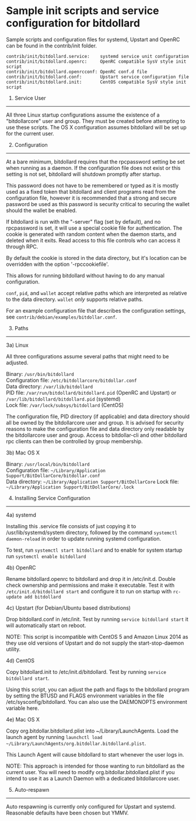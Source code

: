 Sample init scripts and service configuration for bitdollard
==========================================================

Sample scripts and configuration files for systemd, Upstart and OpenRC
can be found in the contrib/init folder.

    contrib/init/bitdollard.service:    systemd service unit configuration
    contrib/init/bitdollard.openrc:     OpenRC compatible SysV style init script
    contrib/init/bitdollard.openrcconf: OpenRC conf.d file
    contrib/init/bitdollard.conf:       Upstart service configuration file
    contrib/init/bitdollard.init:       CentOS compatible SysV style init script

1. Service User
---------------------------------

All three Linux startup configurations assume the existence of a "bitdollarcore" user
and group.  They must be created before attempting to use these scripts.
The OS X configuration assumes bitdollard will be set up for the current user.

2. Configuration
---------------------------------

At a bare minimum, bitdollard requires that the rpcpassword setting be set
when running as a daemon.  If the configuration file does not exist or this
setting is not set, bitdollard will shutdown promptly after startup.

This password does not have to be remembered or typed as it is mostly used
as a fixed token that bitdollard and client programs read from the configuration
file, however it is recommended that a strong and secure password be used
as this password is security critical to securing the wallet should the
wallet be enabled.

If bitdollard is run with the "-server" flag (set by default), and no rpcpassword is set,
it will use a special cookie file for authentication. The cookie is generated with random
content when the daemon starts, and deleted when it exits. Read access to this file
controls who can access it through RPC.

By default the cookie is stored in the data directory, but it's location can be overridden
with the option '-rpccookiefile'.

This allows for running bitdollard without having to do any manual configuration.

`conf`, `pid`, and `wallet` accept relative paths which are interpreted as
relative to the data directory. `wallet` *only* supports relative paths.

For an example configuration file that describes the configuration settings,
see `contrib/debian/examples/bitdollar.conf`.

3. Paths
---------------------------------

3a) Linux

All three configurations assume several paths that might need to be adjusted.

Binary:              `/usr/bin/bitdollard`  
Configuration file:  `/etc/bitdollarcore/bitdollar.conf`  
Data directory:      `/var/lib/bitdollard`  
PID file:            `/var/run/bitdollard/bitdollard.pid` (OpenRC and Upstart) or `/var/lib/bitdollard/bitdollard.pid` (systemd)  
Lock file:           `/var/lock/subsys/bitdollard` (CentOS)  

The configuration file, PID directory (if applicable) and data directory
should all be owned by the bitdollarcore user and group.  It is advised for security
reasons to make the configuration file and data directory only readable by the
bitdollarcore user and group.  Access to bitdollar-cli and other bitdollard rpc clients
can then be controlled by group membership.

3b) Mac OS X

Binary:              `/usr/local/bin/bitdollard`  
Configuration file:  `~/Library/Application Support/BitDollarCore/bitdollar.conf`  
Data directory:      `~/Library/Application Support/BitDollarCore`
Lock file:           `~/Library/Application Support/BitDollarCore/.lock`

4. Installing Service Configuration
-----------------------------------

4a) systemd

Installing this .service file consists of just copying it to
/usr/lib/systemd/system directory, followed by the command
`systemctl daemon-reload` in order to update running systemd configuration.

To test, run `systemctl start bitdollard` and to enable for system startup run
`systemctl enable bitdollard`

4b) OpenRC

Rename bitdollard.openrc to bitdollard and drop it in /etc/init.d.  Double
check ownership and permissions and make it executable.  Test it with
`/etc/init.d/bitdollard start` and configure it to run on startup with
`rc-update add bitdollard`

4c) Upstart (for Debian/Ubuntu based distributions)

Drop bitdollard.conf in /etc/init.  Test by running `service bitdollard start`
it will automatically start on reboot.

NOTE: This script is incompatible with CentOS 5 and Amazon Linux 2014 as they
use old versions of Upstart and do not supply the start-stop-daemon utility.

4d) CentOS

Copy bitdollard.init to /etc/init.d/bitdollard. Test by running `service bitdollard start`.

Using this script, you can adjust the path and flags to the bitdollard program by
setting the BTUSD and FLAGS environment variables in the file
/etc/sysconfig/bitdollard. You can also use the DAEMONOPTS environment variable here.

4e) Mac OS X

Copy org.bitdollar.bitdollard.plist into ~/Library/LaunchAgents. Load the launch agent by
running `launchctl load ~/Library/LaunchAgents/org.bitdollar.bitdollard.plist`.

This Launch Agent will cause bitdollard to start whenever the user logs in.

NOTE: This approach is intended for those wanting to run bitdollard as the current user.
You will need to modify org.bitdollar.bitdollard.plist if you intend to use it as a
Launch Daemon with a dedicated bitdollarcore user.

5. Auto-respawn
-----------------------------------

Auto respawning is currently only configured for Upstart and systemd.
Reasonable defaults have been chosen but YMMV.
